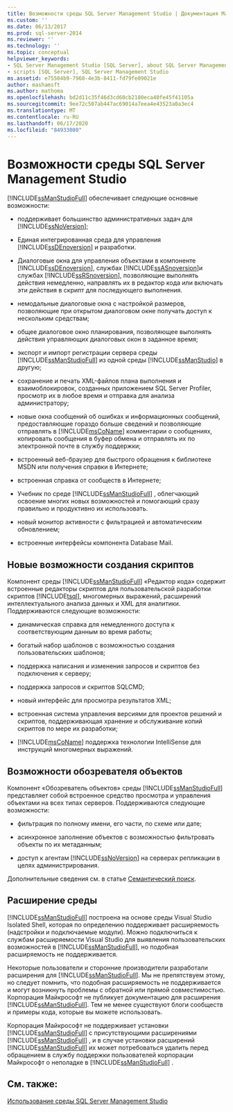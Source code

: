```yaml
---
title: Возможности среды SQL Server Management Studio | Документация Майкрософт
ms.custom: ''
ms.date: 06/13/2017
ms.prod: sql-server-2014
ms.reviewer: ''
ms.technology: ''
ms.topic: conceptual
helpviewer_keywords:
- SQL Server Management Studio [SQL Server], about SQL Server Management Studio
- scripts [SQL Server], SQL Server Management Studio
ms.assetid: e75504b9-7968-4e3b-8411-fd79fe09021e
author: mashamsft
ms.author: mathoma
ms.openlocfilehash: bd2d11c35f46d3cd60cb2180eca40fe45f41105a
ms.sourcegitcommit: 9ee72c507ab447ac69014a7eea4e43523a0a3ec4
ms.translationtype: MT
ms.contentlocale: ru-RU
ms.lasthandoff: 06/17/2020
ms.locfileid: "84933080"
---
```

# <a name="features-in-sql-server-management-studio"></a>Возможности среды SQL Server Management Studio
  [!INCLUDE[ssManStudioFull](../includes/ssmanstudiofull-md.md)] обеспечивает следующие основные возможности:  
  
-   поддерживает большинство административных задач для [!INCLUDE[ssNoVersion](../includes/ssnoversion-md.md)];  
  
-   Единая интегрированная среда для управления [!INCLUDE[ssDEnoversion](../includes/ssdenoversion-md.md)] и разработки.  
  
-   Диалоговые окна для управления объектами в компоненте [!INCLUDE[ssDEnoversion](../includes/ssdenoversion-md.md)], службах [!INCLUDE[ssASnoversion](../includes/ssasnoversion-md.md)]и службах [!INCLUDE[ssRSnoversion](../includes/ssrsnoversion-md.md)], позволяющие выполнять действия немедленно, направлять их в редактор кода или включать эти действия в скрипт для последующего выполнения.  
  
-   немодальные диалоговые окна с настройкой размеров, позволяющие при открытом диалоговом окне получать доступ к нескольким средствам;  
  
-   общее диалоговое окно планирования, позволяющее выполнять действия управляющих диалоговых окон в заданное время;  
  
-   экспорт и импорт регистрации сервера среды [!INCLUDE[ssManStudioFull](../includes/ssmanstudiofull-md.md)] из одной среды [!INCLUDE[ssManStudio](../includes/ssmanstudio-md.md)] в другую;  
  
-   сохранение и печать XML-файлов плана выполнения и взаимоблокировок, созданных приложением SQL Server Profiler, просмотр их в любое время и отправка для анализа администратору;  
  
-   новые окна сообщений об ошибках и информационных сообщений, предоставляющие гораздо больше сведений и позволяющие отправлять в [!INCLUDE[msCoName](../includes/msconame-md.md)] комментарии о сообщениях, копировать сообщения в буфер обмена и отправлять их по электронной почте в службу поддержки;  
  
-   встроенный веб-браузер для быстрого обращения к библиотеке MSDN или получения справки в Интернете;  
  
-   встроенная справка от сообществ в Интернете;  
  
-   Учебник по среде [!INCLUDE[ssManStudioFull](../includes/ssmanstudiofull-md.md)] , облегчающий освоение многих новых возможностей и помогающий сразу правильно и продуктивно их использовать.  
  
-   новый монитор активности с фильтрацией и автоматическим обновлением;  
  
-   встроенные интерфейсы компонента Database Mail.  
  
## <a name="new-scripting-capabilities"></a>Новые возможности создания скриптов  
 Компонент среды [!INCLUDE[ssManStudioFull](../includes/ssmanstudiofull-md.md)] «Редактор кода» содержит встроенные редакторы скриптов для пользовательской разработки скриптов [!INCLUDE[tsql](../includes/tsql-md.md)], многомерных выражений, расширений интеллектуального анализа данных и XML для аналитики. Поддерживаются следующие возможности:  
  
-   динамическая справка для немедленного доступа к соответствующим данным во время работы;  
  
-   богатый набор шаблонов с возможностью создания пользовательских шаблонов;  
  
-   поддержка написания и изменения запросов и скриптов без подключения к серверу;  
  
-   поддержка запросов и скриптов SQLCMD;  
  
-   новый интерфейс для просмотра результатов XML;  
  
-   встроенная система управления версиями для проектов решений и скриптов, поддерживающая хранение и обслуживание копий скриптов по мере их разработки;  
  
-   [!INCLUDE[msCoName](../includes/msconame-md.md)] поддержка технологии IntelliSense для инструкций многомерных выражений.  
  
## <a name="object-explorer-features"></a>Возможности обозревателя объектов  
 Компонент «Обозреватель объектов» среды [!INCLUDE[ssManStudioFull](../includes/ssmanstudiofull-md.md)] представляет собой встроенное средство просмотра и управления объектами на всех типах серверов. Поддерживаются следующие возможности:  
  
-   фильтрация по полному имени, его части, по схеме или дате;  
  
-   асинхронное заполнение объектов с возможностью фильтровать объекты по их метаданным;  
  
-   доступ к агентам [!INCLUDE[ssNoVersion](../includes/ssnoversion-md.md)] на серверах репликации в целях администрирования.  
  
 Дополнительные сведения см. в статье [Семантический поиск](../ssms/object/object-explorer.md).  
  
## <a name="extensibility"></a>Расширение среды  
 [!INCLUDE[ssManStudioFull](../includes/ssmanstudiofull-md.md)] построена на основе среды Visual Studio Isolated Shell, которая по определению поддерживает расширяемость (надстройки и подключаемые модули). Можно подключиться к службам расширяемости Visual Studio для выявления пользовательских возможностей в [!INCLUDE[ssManStudioFull](../includes/ssmanstudiofull-md.md)], но подобная расширяемость не поддерживается.  
  
 Некоторые пользователи и сторонние производители разработали расширения для [!INCLUDE[ssManStudioFull](../includes/ssmanstudiofull-md.md)]. Мы не препятствуем этому, но следует помнить, что подобная расширяемость не поддерживается и могут возникнуть проблемы с обратной или прямой совместимостью. Корпорация Майкрософт не публикует документацию для расширения [!INCLUDE[ssManStudioFull](../includes/ssmanstudiofull-md.md)]. Тем не менее существуют блоги сообществ и примеры кода, которые вы можете использовать.  
  
 Корпорация Майкрософт не поддерживает установки [!INCLUDE[ssManStudioFull](../includes/ssmanstudiofull-md.md)] с присутствующими расширениями [!INCLUDE[ssManStudioFull](../includes/ssmanstudiofull-md.md)] , и в случае установки расширений [!INCLUDE[ssManStudioFull](../includes/ssmanstudiofull-md.md)] их может потребоваться удалить перед обращением в службу поддержки пользователей корпорации Майкрософт о неполадке в [!INCLUDE[ssManStudioFull](../includes/ssmanstudiofull-md.md)] .  
  
## <a name="see-also"></a>См. также:  
 [Использование среды SQL Server Management Studio](../database-engine/use-sql-server-management-studio.md)  
  
  
